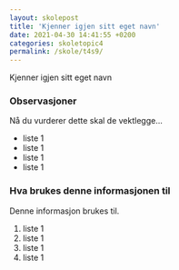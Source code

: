 ```yaml
---
layout: skolepost
title: 'Kjenner igjen sitt eget navn'
date: 2021-04-30 14:41:55 +0200
categories: skoletopic4
permalink: /skole/t4s9/
---
```


Kjenner igjen sitt eget navn

### Observasjoner

Nå du vurderer dette skal de vektlegge...

- liste 1
- liste 1
- liste 1
- liste 1

### Hva brukes denne informasjonen til

Denne informasjon brukes til.

1. liste 1
2. liste 1
3. liste 1
4. liste 1
